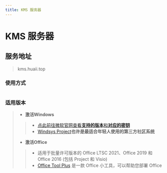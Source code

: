 ```yaml
---
title: KMS 服务器
---
```


#  KMS 服务器
## 服务地址

> kms.huaii.top

### 使用方式
```PowerShell

```
### 适用版本
>   - **激活Windows**
>>  - [点此前往微软官网查看**支持的版本**和**对应的密钥**](https://learn.microsoft.com/zh-cn/windows-server/get-started/kms-client-activation-keys?tabs=server2025%2Cwindows10ltsc%2Cversion1803%2Cwindows7)
>>  - [Windsys Project](https://windsys.win/)**也许是最适合年轻人使用的第三方社区系统**
>   - **激活Office**
>>  - 适用于批量许可版本的 Office LTSC 2021、Office 2019 和 Office 2016 (包括 Project 和 Visio)
>>  - [Office Tool Plus](https://otp.landian.vip/) 是一款 Office 小工具，可以帮助您部署 Office